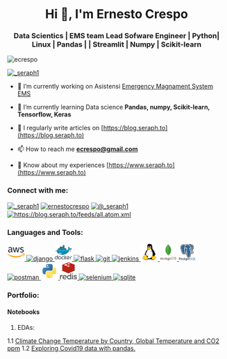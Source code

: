 <h1 align="center">Hi 👋, I'm Ernesto Crespo</h1>
<h3 align="center">Data Scientics | EMS team Lead Sofware Engineer | Python| Linux | Pandas | | Streamlit | Numpy | Scikit-learn</h3>

<p align="left"> <img src="https://komarev.com/ghpvc/?username=ecrespo&label=Profile%20views&color=0e75b6&style=flat" alt="ecrespo" /> </p>

<p align="left"> <a href="https://twitter.com/_seraph1" target="blank"><img src="https://img.shields.io/twitter/follow/_seraph1?logo=twitter&style=for-the-badge" alt="_seraph1" /></a> </p>

- 🔭 I’m currently working on Asistensi [Emergency Magnament System EMS](https://ems.asistensi.com.mx)

- 🌱 I’m currently learning Data science **Pandas, numpy, Scikit-learn, Tensorflow, Keras**

- 📝 I regularly write articles on [https://blog.seraph.to](https://blog.seraph.to)

- 📫 How to reach me **ecrespo@gmail.com**

- 📄 Know about my experiences [https://www.seraph.to](https://www.seraph.to)


<h3 align="left">Connect with me:</h3>
<p align="left">
<a href="https://twitter.com/_seraph1" target="blank"><img align="center" src="https://raw.githubusercontent.com/rahuldkjain/github-profile-readme-generator/master/src/images/icons/Social/twitter.svg" alt="_seraph1" height="30" width="40" /></a>
<a href="https://linkedin.com/in/ernestocrespo" target="blank"><img align="center" src="https://raw.githubusercontent.com/rahuldkjain/github-profile-readme-generator/master/src/images/icons/Social/linked-in-alt.svg" alt="ernestocrespo" height="30" width="40" /></a>
<a href="https://medium.com/@_seraph1" target="blank"><img align="center" src="https://raw.githubusercontent.com/rahuldkjain/github-profile-readme-generator/master/src/images/icons/Social/medium.svg" alt="@_seraph1" height="30" width="40" /></a>
<a href="/https://blog.seraph.to/feeds/all.atom.xml" target="blank"><img align="center" src="https://raw.githubusercontent.com/rahuldkjain/github-profile-readme-generator/master/src/images/icons/Social/rss.svg" alt="https://blog.seraph.to/feeds/all.atom.xml" height="30" width="40" /></a>
</p>

<h3 align="left">Languages and Tools:</h3>
<p align="left"> <a href="https://aws.amazon.com" target="_blank" rel="noreferrer"> <img src="https://raw.githubusercontent.com/devicons/devicon/master/icons/amazonwebservices/amazonwebservices-original-wordmark.svg" alt="aws" width="40" height="40"/> </a> <a href="https://www.djangoproject.com/" target="_blank" rel="noreferrer"> <img src="https://cdn.worldvectorlogo.com/logos/django.svg" alt="django" width="40" height="40"/> </a> <a href="https://www.docker.com/" target="_blank" rel="noreferrer"> <img src="https://raw.githubusercontent.com/devicons/devicon/master/icons/docker/docker-original-wordmark.svg" alt="docker" width="40" height="40"/> </a> <a href="https://flask.palletsprojects.com/" target="_blank" rel="noreferrer"> <img src="https://www.vectorlogo.zone/logos/pocoo_flask/pocoo_flask-icon.svg" alt="flask" width="40" height="40"/> </a> <a href="https://git-scm.com/" target="_blank" rel="noreferrer"> <img src="https://www.vectorlogo.zone/logos/git-scm/git-scm-icon.svg" alt="git" width="40" height="40"/> </a> <a href="https://www.jenkins.io" target="_blank" rel="noreferrer"> <img src="https://www.vectorlogo.zone/logos/jenkins/jenkins-icon.svg" alt="jenkins" width="40" height="40"/> </a> <a href="https://www.linux.org/" target="_blank" rel="noreferrer"> <img src="https://raw.githubusercontent.com/devicons/devicon/master/icons/linux/linux-original.svg" alt="linux" width="40" height="40"/> </a> <a href="https://www.mongodb.com/" target="_blank" rel="noreferrer"> <img src="https://raw.githubusercontent.com/devicons/devicon/master/icons/mongodb/mongodb-original-wordmark.svg" alt="mongodb" width="40" height="40"/> </a> <a href="https://www.postgresql.org" target="_blank" rel="noreferrer"> <img src="https://raw.githubusercontent.com/devicons/devicon/master/icons/postgresql/postgresql-original-wordmark.svg" alt="postgresql" width="40" height="40"/> </a> <a href="https://postman.com" target="_blank" rel="noreferrer"> <img src="https://www.vectorlogo.zone/logos/getpostman/getpostman-icon.svg" alt="postman" width="40" height="40"/> </a> <a href="https://www.python.org" target="_blank" rel="noreferrer"> <img src="https://raw.githubusercontent.com/devicons/devicon/master/icons/python/python-original.svg" alt="python" width="40" height="40"/> </a> <a href="https://redis.io" target="_blank" rel="noreferrer"> <img src="https://raw.githubusercontent.com/devicons/devicon/master/icons/redis/redis-original-wordmark.svg" alt="redis" width="40" height="40"/> </a> <a href="https://www.selenium.dev" target="_blank" rel="noreferrer"> <img src="https://raw.githubusercontent.com/detain/svg-logos/780f25886640cef088af994181646db2f6b1a3f8/svg/selenium-logo.svg" alt="selenium" width="40" height="40"/> </a> <a href="https://www.sqlite.org/" target="_blank" rel="noreferrer"> <img src="https://www.vectorlogo.zone/logos/sqlite/sqlite-icon.svg" alt="sqlite" width="40" height="40"/> </a> </p>



### Portfolio:
#### Notebooks
1. EDAs:

1.1 [Climate Change Temperature by Country, Global Temperature and CO2 ppm](./notebooks/Climate_change.ipynb)
1.2 [Exploring Covid19 data with pandas.](./notebooks/covid19-6.ipynb)